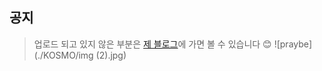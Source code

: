 ## 공지
>  업로드 되고 있지 않은 부분은
[제 블로그](https://praybe.tistory.com/category/%EA%B8%B0%EC%88%A0%EB%A9%B4%EC%A0%91%EC%A4%80%EB%B9%84)에 가면 볼 수 있습니다 😊 
![praybe](./KOSMO/img (2).jpg)

<br/><br/><br/><br/><br/>
